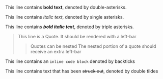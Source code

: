 This line contains **bold text**, denoted by double-asterisks.

This line contains *italic text*, denoted by single asterisks.

This line contains ***bold italic text***, denoted by triple asterisks.

> This line is a Quote. It should be rendered with a left-bar
>> Quotes can be nested
> The nested portion of a quote should receive an extra left-bar

This line contains an `inline code block` denoted by backticks

This line contains text that has been ~~struck out~~, denoted by double tildes
